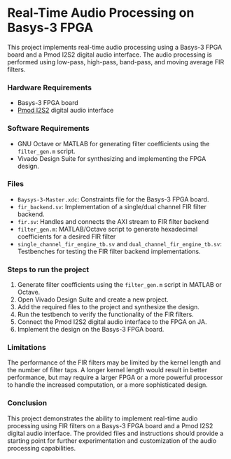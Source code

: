 # Real-Time Audio Processing on Basys-3 FPGA

This project implements real-time audio processing using a Basys-3 FPGA board and a Pmod I2S2 digital audio interface. The audio processing is performed using low-pass, high-pass, band-pass, and moving average FIR filters.

### Hardware Requirements

- Basys-3 FPGA board
- [Pmod I2S2](https://digilent.com/shop/pmod-i2s2-stereo-audio-input-and-output/) digital audio interface

### Software Requirements

- GNU Octave or MATLAB for generating filter coefficients using the `filter_gen.m` script.
- Vivado Design Suite for synthesizing and implementing the FPGA design.

### Files

- `Baysys-3-Master.xdc`: Constraints file for the Basys-3 FPGA board.
- `fir_backend.sv`: Implementation of a single/dual channel FIR filter backend.
- `fir.sv`: Handles and connects the AXI stream to FIR filter backend
- `filter_gen.m`: MATLAB/Octave script to generate hexadecimal coefficients for a desired FIR filter
- `single_channel_fir_engine_tb.sv` and `dual_channel_fir_engine_tb.sv`: Testbenches for testing the FIR filter backend implementations.

### Steps to run the project

1. Generate filter coefficients using the `filter_gen.m` script in MATLAB or Octave.
2. Open Vivado Design Suite and create a new project.
3. Add the required files to the project and synthesize the design.
4. Run the testbench to verify the functionality of the FIR filters.
5. Connect the Pmod I2S2 digital audio interface to the FPGA on JA.
6. Implement the design on the Basys-3 FPGA board.

### Limitations

The performance of the FIR filters may be limited by the kernel length and the number of filter taps. A longer kernel length would result in better performance, but may require a larger FPGA or a more powerful processor to handle the increased computation, or a more sophisticated design.

### Conclusion

This project demonstrates the ability to implement real-time audio processing using FIR filters on a Basys-3 FPGA board and a Pmod I2S2 digital audio interface. The provided files and instructions should provide a starting point for further experimentation and customization of the audio processing capabilities.
